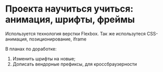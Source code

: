 #  Проекта научиться учиться: анимация, шрифты, фреймы
  
Используется технология верстки Flexbox. Так же использутеся CSS-анимация, позиционирование, iframe

В планах по доработке:  
1. Изменить шрифты на новые;  
2. Дописать вендорные префиксы, для кроссбраузерности
